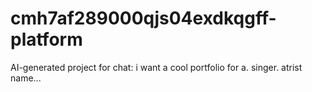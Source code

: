 # cmh7af289000qjs04exdkqgff-platform
AI-generated project for chat: i want a cool portfolio for a. singer. atrist name...
